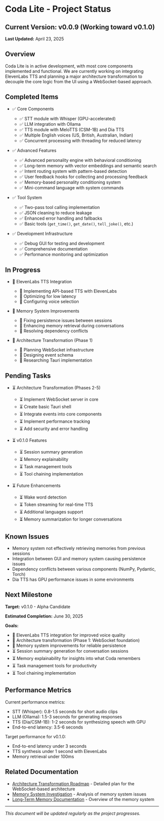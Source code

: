 # Coda Lite - Project Status

## Current Version: v0.0.9 (Working toward v0.1.0)

**Last Updated:** April 23, 2025

## Overview

Coda Lite is in active development, with most core components implemented and functional. We are currently working on integrating ElevenLabs TTS and planning a major architecture transformation to decouple the core logic from the UI using a WebSocket-based approach.

## Completed Items

- ✅ Core Components
  - ✅ STT module with Whisper (GPU-accelerated)
  - ✅ LLM integration with Ollama
  - ✅ TTS module with MeloTTS (CSM-1B) and Dia TTS
  - ✅ Multiple English voices (US, British, Australian, Indian)
  - ✅ Concurrent processing with threading for reduced latency

- ✅ Advanced Features
  - ✅ Advanced personality engine with behavioral conditioning
  - ✅ Long-term memory with vector embeddings and semantic search
  - ✅ Intent routing system with pattern-based detection
  - ✅ User feedback hooks for collecting and processing feedback
  - ✅ Memory-based personality conditioning system
  - ✅ Mini-command language with system commands

- ✅ Tool System
  - ✅ Two-pass tool calling implementation
  - ✅ JSON cleaning to reduce leakage
  - ✅ Enhanced error handling and fallbacks
  - ✅ Basic tools (`get_time()`, `get_date()`, `tell_joke()`, etc.)

- ✅ Development Infrastructure
  - ✅ Debug GUI for testing and development
  - ✅ Comprehensive documentation
  - ✅ Performance monitoring and optimization

## In Progress

- 🔄 ElevenLabs TTS Integration
  - 🔄 Implementing API-based TTS with ElevenLabs
  - 🔄 Optimizing for low latency
  - 🔄 Configuring voice selection

- 🔄 Memory System Improvements
  - 🔄 Fixing persistence issues between sessions
  - 🔄 Enhancing memory retrieval during conversations
  - 🔄 Resolving dependency conflicts

- 🔄 Architecture Transformation (Phase 1)
  - 🔄 Planning WebSocket infrastructure
  - 🔄 Designing event schema
  - 🔄 Researching Tauri implementation

## Pending Tasks

- ⏳ Architecture Transformation (Phases 2-5)
  - ⏳ Implement WebSocket server in core
  - ⏳ Create basic Tauri shell
  - ⏳ Integrate events into core components
  - ⏳ Implement performance tracking
  - ⏳ Add security and error handling

- ⏳ v0.1.0 Features
  - ⏳ Session summary generation
  - ⏳ Memory explainability
  - ⏳ Task management tools
  - ⏳ Tool chaining implementation

- ⏳ Future Enhancements
  - ⏳ Wake word detection
  - ⏳ Token streaming for real-time TTS
  - ⏳ Additional languages support
  - ⏳ Memory summarization for longer conversations

## Known Issues

- Memory system not effectively retrieving memories from previous sessions
- Integration between GUI and memory system causing persistence issues
- Dependency conflicts between various components (NumPy, Pydantic, Torch)
- Dia TTS has GPU performance issues in some environments

## Next Milestone

**Target:** v0.1.0 - Alpha Candidate

**Estimated Completion:** June 30, 2025

**Goals:**

- 🔄 ElevenLabs TTS integration for improved voice quality
- 🔄 Architecture transformation (Phase 1: WebSocket foundation)
- 🔄 Memory system improvements for reliable persistence
- ⏳ Session summary generation for conversation sessions
- ⏳ Memory explainability for insights into what Coda remembers
- ⏳ Task management tools for productivity
- ⏳ Tool chaining implementation

## Performance Metrics

Current performance metrics:

- STT (Whisper): 0.8-1.5 seconds for short audio clips
- LLM (Ollama): 1.5-3 seconds for generating responses
- TTS (Dia/CSM-1B): 1-2 seconds for synthesizing speech with GPU
- End-to-end latency: 3.5-6 seconds

Target performance for v0.1.0:

- End-to-end latency under 3 seconds
- TTS synthesis under 1 second with ElevenLabs
- Memory retrieval under 100ms

## Related Documentation

- [Architecture Transformation Roadmap](ARCHITECTURE_ROADMAP.md) - Detailed plan for the WebSocket-based architecture
- [Memory System Investigation](MEMORY_SYSTEM_INVESTIGATION.md) - Analysis of memory system issues
- [Long-Term Memory Documentation](LONG_TERM_MEMORY.md) - Overview of the memory system

---

*This document will be updated regularly as the project progresses.*
